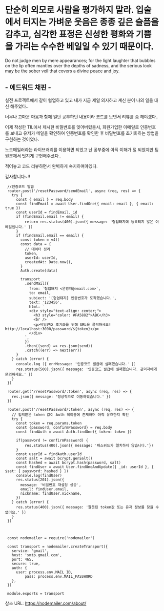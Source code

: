 # 단순히 외모로 사람을 평가하지 말라. 입술에서 터지는 가벼운 웃음은 종종 깊은 슬픔을 감추고, 심각한 표정은 신성한 평화와 기쁨을 가리는 수수한 베일일 수 있기 때문이다.

Do not judge men by mere appearances; for the light laughter that bubbles on the lip often mantles over the depths of sadness, and the serious look may be the sober veil that covers a divine peace and joy.

## - 에드워드 채핀 -

실전 프로젝트에서 같이 협업하고 있고 내가 지금 제일 의지하고 계신 분이 나의 일을 대신 해주었다..

너무나 고마운 마음과 함께 일단 공부하던 내용이라 코드를 보면서 리뷰를 좀 해야겠다..

어제 작성한 TIL에서 제시한 비밀번호를 잊어버렸을시, 회원가입한 이메일로 인증번호를 보내고 유저가 메일을 확인하여 인증번호를 확인한 후 비밀번호를 초기화하는 방법을 구현하는 것이었다.

노드메일러라는 라이브러리를 이용하면 되었고 난 공부중에 아직 이해가 덜 되었지만 팀원분께서 멋지게 구현해주셨다..

적어놓고 코드 리뷰하면서 완벽하게 숙지하여야겠다.

감사합니다~!!

     //인증코드 발급
     router.post('/resetPassword/sendEmail', async (req, res) => {
       try {
         const { email } = req.body
         const findEmail = await User.findOne({ email: email }, { email: true })
         const userId = findEmail._id
         if (findEmail.email != email) {
             return res.status(400).json({ message: '협업돼지에 등록되지 않은 이메일입니다.' })
         }
         if (findEmail.email == email) {
           const token = v4()
           const data = {
             // 데이터 정리
             token,
             userId: userId,
             createdAt: Date.now(),
           }
           Auth.create(data)

           transport
             .sendMail({
               from: `협업돼지 <운영자@email.com>`,
               to: email,
               subject: '[협업돼지] 인증번호가 도착했습니다.',
               text: '123456',
               html: `
               <div style="text-align: center;">
                 <h3 style="color: #FA5882">ABC</h3>
                 <br />
                 <p>비밀번호 초기화를 위해 URL을 클릭하세요! http://localhost:3000/password/${token}</p>
               </div>
             `,
             })
             .then((send) => res.json(send))
             .catch((err) => next(err))
         }
       } catch (error) {
         console.log ({ errMessage: '인증코드 발급에 실패했습니다.' })
         res.status(500).json({ message: '인증코드 발급에 실패했습니다. 관리자에게 문의하세요.' })
       }
     })

     router.get('/resetPassword/:token', async (req, res) => {
       res.json({ message: '정상적으로 이동하였습니다.' })
     })

     router.post('/resetPassword/:token', async (req, res) => {
       // 입력받은 token 값이 Auth 테이블에 존재하며 아직 유효한지 확인
       try {
         const token = req.params.token
         const {password, confirmPassword} = req.body
         const findAuth = await Auth.findOne({ token: token })

         if(password != confirmPassword) {
             res.status(400).json({ message: '패스워드가 일치하지 않습니다.'})
         }
         const userId = findAuth.userId
         const salt = await bcrypt.genSalt()
         const hashed = await bcrypt.hash(password, salt)
         const findUser = await User.findOneAndUpdate({ _id: userId }, { $set: { password: hashed } })
         console.log(findUser)
         res.status(201).json({
           message: '비밀번호 재설정 성공',
           email: findUser.email,
           nickname: findUser.nickname,
         })
       } catch (error) {
         res.status(400).json({ message: '잘못된 token값 또는 유저 정보를 찾을 수 없어요.' })
       }
     })
     
     
     
     const nodemailer = require('nodemailer')

     const transport = nodemailer.createTransport({
       service: 'gmail',
       host: 'smtp.gmail.com',
       port: 465,
       secure: true,
       auth: {
         user: process.env.MAIL_ID,
		     pass: process.env.MAIL_PASSWORD
       },
     })

     module.exports = transport
     
     
참조 URL: https://nodemailer.com/about/

